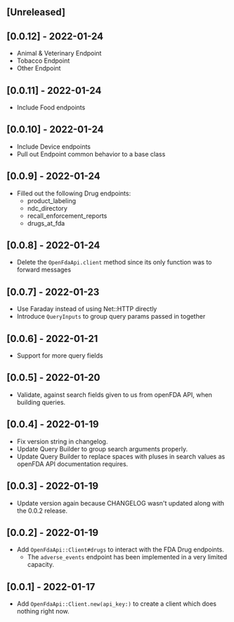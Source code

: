 ## [Unreleased]

## [0.0.12] - 2022-01-24
- Animal & Veterinary Endpoint
- Tobacco Endpoint
- Other Endpoint

## [0.0.11] - 2022-01-24
- Include Food endpoints

## [0.0.10] - 2022-01-24
- Include Device endpoints
- Pull out Endpoint common behavior to a base class

## [0.0.9] - 2022-01-24
- Filled out the following Drug endpoints:
  - product_labeling
  - ndc_directory
  - recall_enforcement_reports
  - drugs_at_fda

## [0.0.8] - 2022-01-24
- Delete the `OpenFdaApi.client` method since its only function was to forward messages

## [0.0.7] - 2022-01-23
- Use Faraday instead of using Net::HTTP directly
- Introduce `QueryInputs` to group query params passed in together

## [0.0.6] - 2022-01-21
- Support for more query fields

## [0.0.5] - 2022-01-20
- Validate, against search fields given to us from openFDA API, when building queries.

## [0.0.4] - 2022-01-19
- Fix version string in changelog.
- Update Query Builder to group search arguments properly.
- Update Query Builder to replace spaces with pluses in search values as openFDA API documentation requires.

## [0.0.3] - 2022-01-19
- Update version again because CHANGELOG wasn't updated along with the 0.0.2 release.

## [0.0.2] - 2022-01-19

- Add `OpenFdaApi::Client#drugs` to interact with the FDA Drug endpoints.
  - The `adverse_events` endpoint has been implemented in a very limited capacity.

## [0.0.1] - 2022-01-17

- Add `OpenFdaApi::Client.new(api_key:)` to create a client which does nothing right now.
